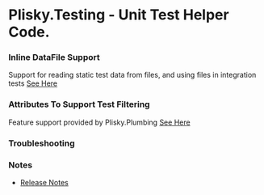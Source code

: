 # Plisky.Testing - Unit Test Helper Code.

### Inline DataFile Support

Support for reading static test data from files, and using files in integration tests [See Here](.\unittesthelper\usingfiles.md)


### Attributes To Support Test Filtering

Feature support provided by Plisky.Plumbing [See Here](.\features\index.md)

### Troubleshooting



### Notes

* [Release Notes](.\releases\masterreleases.md)